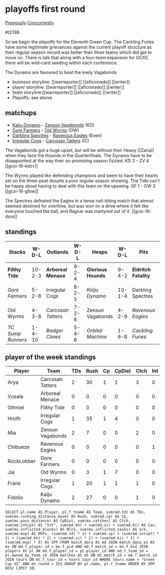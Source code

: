 # playoffs first round

[Previously](week15)
[Concurrently](../ogiii/week11)

#t2788

So we begin the playoffs for the Eleventh Green Cup. The Cackling Furies have some legitimate grievances against the current playoff structure as their regular season record was better than *three* teams which did get to move on. There is talk that along with a four-team expansion for GCXII, there will be wild-card seeding within each conference.



The Dynamo are favoured to beat the lowly Vagabonds

* business storyline: [[warreporter]] [[aficionado]] [[writer]]
* player storyline: [[warreporter]] [[aficionado]] [[writer]]
* team storyline:[[warreporter]] [[aficionado]] [[writer]]
* Playoffs: see above


## matchups


* [Kaiju Dynamo](../../teams/kaijudynamo) - [Zensun Vagabonds](../../teams/zensunvagabonds) (KD)
* [Gore Farmers](../../teams/gorefarmers) - [Old Wyrms](../../teams/oldwyrms) (OW)
* [Darkling Spectres](../../teams/darklingspectres) - [Ravenous Eagles](../../teams/ravenouseagles) (Even)
* [Irregular Cogs](../../teams/irregularcogs) - [Carcosan Tatters](../../teams/carcosantatters) (IC)

The Vagabonds got a huge upset, but will be without their Heavy [[Zaira]] when they face the Hounds in the Quarterfinals. The Dynamo have to be disappointed at the way their so-promising season fizzled. KD 3 - ZV 4 [[gcxi-16-kdzv]]

The Wyrms played like defending champions and seem to have their hearts set on the three-peat despite a poor regular season showing. The Tide can't be happy about having to deal with this team on the upswing. GF 1 - OW 3 [[gcxi-16-gfow]]

The Spectres defeated the Eagles in a tense nail-biting match that almost seemed destined for overtime, but was won on a drive where it felt like everyone touched the ball, and Ragnar was martyred out of it. [[gcxi-16-dsre]]

## standings

| Stacks | W-D-L | Outlands | W-D-L | Heaps | W-D-L | Pits | W-D-L |
|-------|-----|--|--|------|------|--|--|
| **Filthy Tide** | 10-2-3 | **Arboreal Menace** | 9-2-4 | **Glorious Hounds** | 9-4-2 | **Eldritch Fatality** | 11-0-4 |
| *Gore Farmers* | 5-2-8 | Irregular Cogs | 8-2-5 | *Kaiju Dynamo* | 10-1-4 | Darkling Spectres | 7-1-7 |
| Old Wyrms | 4-3-8 | *Carcosan Tatters* | 7-2-6 | Zensun Vagabonds | 4-2-9 | *Ravenous Eagles* | 5-3-7 |
| *TC Sump Runners* | 1-4-10 | *Badger Claws* | 5-4-6 | *Orbital Machine* | 1-6-8 | *Cackling Furies* | 5-2-8 |


## player of the week standings

| Player    | Team              | TDs  | Rush | Cp   | CpDist | Ctch | Int  | Cas  | Blck | Sck  | MVP  | SPP  |
|-----------|-------------------|------|------|------|--------|------|------|------|------|------|------|------|
| Arya       | Carcosan Tatters |    2 |   30 |    1 |      1 |    3 |    0 |    0 |    1 |    0 |    1 |   12 |
| Vusala     | Arboreal Menace  |    0 |    0 |    0 |      0 |    0 |    0 |    0 |    0 |    0 |    2 |   10 |
| Othniel    | Filthy Tide      |    0 |    0 |    0 |      0 |    0 |    0 |    0 |    0 |    0 |    2 |   10 |
| Hrolfr     | Irregular Cogs   |    1 |   35 |    1 |      4 |    0 |    0 |    0 |    2 |    0 |    1 |    9 |
| Mia        | Zensun Vagabonds |    2 |    7 |    0 |      0 |    2 |    0 |    1 |    6 |    0 |    0 |    8 |
| Chibueze   | Ravenous Eagles  |    0 |    0 |    0 |      0 |    0 |    1 |    0 |    5 |    1 |    1 |    7 |
| RockLobber | Gore Farmers     |    0 |    0 |    0 |      0 |    0 |    0 |    1 |   10 |    0 |    1 |    7 |
| Jia        | Old Wyrms        |    0 |    3 |    1 |      7 |    0 |    0 |    0 |    0 |    0 |    1 |    6 |
| Frans      | Irregular Cogs   |    1 |   20 |    1 |      1 |    1 |    0 |    1 |    3 |    0 |    0 |    6 |
| Fidolio    | Kaiju Dynamo     |    2 |   27 |    0 |      0 |    1 |    0 |    0 |    0 |    0 |    0 |    6 |


```
SELECT pl.name AS Player, pl.f_tname AS Team, sum(md.td) AS TDs, sum(mx.rushing_distance_move) AS Rush, sum(md.cp) AS Cp,	sum(mx.pass_distance) AS CpDist, sum(mx.catches) AS Ctch, sum(md.intcpt) AS "Int", sum(md.bh) + sum(md.si) + sum(md.ki) AS Cas, sum(mx.inflicted_blocks) AS Blck, sum(mx.inflicted_sacks) AS Sck, sum(md.mvp) AS MVPs, (sum(md.td) * 3) + sum(md.cp) + (sum(md.intcpt) * 2) + (sum(md.bh) * 2) + (sum(md.si) * 2) + (sum(md.ki) * 2) + (sum(md.mvp) * 5) AS SPP FROM match_data AS md JOIN match_data_es AS mx ON md.f_player_id = mx.f_pid AND md.f_match_id = mx.f_mid JOIN players AS pl ON md.f_player_id = pl.player_id AND md.f_team_id = pl.owned_by_team_id JOIN matches AS mt ON mt.match_id = md.f_match_id JOIN tours ON mt.f_tour_id = tours.tour_id WHERE tours.name = "Green Cup XI" AND mt.round = 251 GROUP BY pl.name, pl.f_tname ORDER BY SPP DESC LIMIT 10;
```
